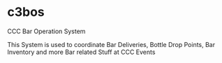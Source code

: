 # c3bos
CCC Bar Operation System

This System is used to coordinate Bar Deliveries, Bottle Drop Points, Bar Inventory and more Bar related Stuff at CCC Events

